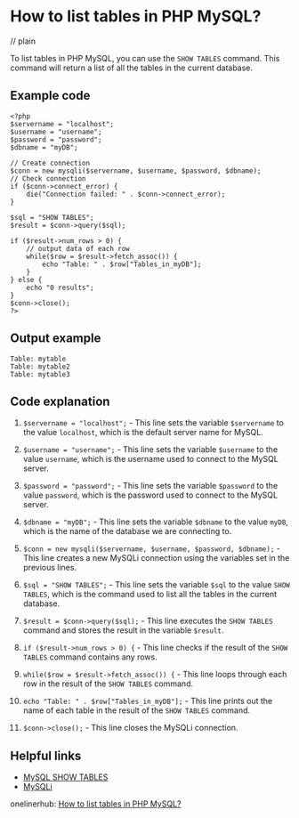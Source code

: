 # How to list tables in PHP MySQL?
// plain

To list tables in PHP MySQL, you can use the `SHOW TABLES` command. This command will return a list of all the tables in the current database.

## Example code

```
<?php
$servername = "localhost";
$username = "username";
$password = "password";
$dbname = "myDB";

// Create connection
$conn = new mysqli($servername, $username, $password, $dbname);
// Check connection
if ($conn->connect_error) {
    die("Connection failed: " . $conn->connect_error);
}

$sql = "SHOW TABLES";
$result = $conn->query($sql);

if ($result->num_rows > 0) {
    // output data of each row
    while($row = $result->fetch_assoc()) {
        echo "Table: " . $row["Tables_in_myDB"];
    }
} else {
    echo "0 results";
}
$conn->close();
?>
```

## Output example

```
Table: mytable
Table: mytable2
Table: mytable3
```

## Code explanation


1. `$servername = "localhost";` - This line sets the variable `$servername` to the value `localhost`, which is the default server name for MySQL.

2. `$username = "username";` - This line sets the variable `$username` to the value `username`, which is the username used to connect to the MySQL server.

3. `$password = "password";` - This line sets the variable `$password` to the value `password`, which is the password used to connect to the MySQL server.

4. `$dbname = "myDB";` - This line sets the variable `$dbname` to the value `myDB`, which is the name of the database we are connecting to.

5. `$conn = new mysqli($servername, $username, $password, $dbname);` - This line creates a new MySQLi connection using the variables set in the previous lines.

6. `$sql = "SHOW TABLES";` - This line sets the variable `$sql` to the value `SHOW TABLES`, which is the command used to list all the tables in the current database.

7. `$result = $conn->query($sql);` - This line executes the `SHOW TABLES` command and stores the result in the variable `$result`.

8. `if ($result->num_rows > 0) {` - This line checks if the result of the `SHOW TABLES` command contains any rows.

9. `while($row = $result->fetch_assoc()) {` - This line loops through each row in the result of the `SHOW TABLES` command.

10. `echo "Table: " . $row["Tables_in_myDB"];` - This line prints out the name of each table in the result of the `SHOW TABLES` command.

11. `$conn->close();` - This line closes the MySQLi connection.

## Helpful links

- [MySQL SHOW TABLES](https://dev.mysql.com/doc/refman/8.0/en/show-tables.html)
- [MySQLi](https://www.php.net/manual/en/book.mysqli.php)

onelinerhub: [How to list tables in PHP MySQL?](https://onelinerhub.com/php-mysql/how-to-list-tables-in-php-mysql)